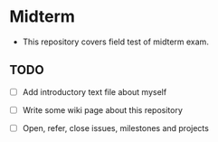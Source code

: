 Midterm  
======  
* This repository covers field test of midterm exam. 
 
## TODO 
 
 * [ ] Add introductory text file about myself  
 * [ ] Write some wiki page about this repository 
 * [ ] Open, refer, close issues, milestones and projects
   
